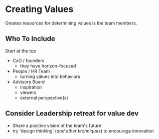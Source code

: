 # Creating Values
Greates resources for determining values is the team members.

## Who To Include
Start at the top
- CxO / founders
  - they have horizon-focused
- People / HR Team
  - turning values into behaviors
- Advisory Board
  - inspiration
  - viewers
  - external perspective(s)


## Consider Leadership retreat for value dev
- Share a positive vision of the team's future
- try 'design thinking' (_and other techniques_) to encourage innovation